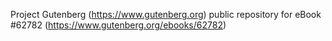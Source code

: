 Project Gutenberg (https://www.gutenberg.org) public repository for eBook #62782 (https://www.gutenberg.org/ebooks/62782)

